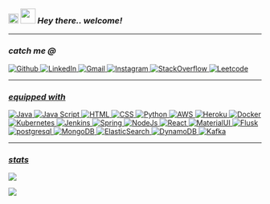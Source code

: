 <!-- <div align="center" style="background-color: CornflowerBlue">
	<img src="https://media.giphy.com/media/hvRJCLFzcasrR4ia7z/giphy.gif" height="20px" align="left"/>
    <img src="https://emojis.slackmojis.com/emojis/images/1531849430/4246/blob-sunglasses.gif?1531849430" width="30"  align="left"/>	
    <img src="header.svg" width="400" height="150" alt="css-in-readme">   
	<!-- <img src="head.jpg" align="right" width="15%"/>        
</div> -->
<i><h3>
  <img src="https://media.giphy.com/media/hvRJCLFzcasrR4ia7z/giphy.gif" height="20px"/>
  <img src="https://emojis.slackmojis.com/emojis/images/1531849430/4246/blob-sunglasses.gif?1531849430" width="30"/>
   	Hey there.. welcome!
  <!-- <img src = "https://img.shields.io/badge/%F0%9F%99%8F-Namaste-success?style=flat-square" height="30px" /> 
  <img src = "https://img.shields.io/badge/%F0%9F%91%8B-Hello%20World-orange?style=flat-square" height="30px" /> -->
</h3></i>
<hr/>
<i><h3>catch me @</h3></i>
<p>
      <a href="https://github.com/anij" target="_blank"><img alt="Github" src="https://img.shields.io/badge/GitHub-1f487a?&style=flat-square&logo=Github&logoColor=white" /> 
      <a href="https://www.linkedin.com/in/anijitsarkar" target="_blank"><img alt="LinkedIn" src="https://img.shields.io/badge/linkedin-%230077B5.svg?&style=flat-square&logo=linkedin&logoColor=white" /> 
      <a href="mailto:anijitsarkar@gmail.com" target="_blank"><img alt="Gmail" src="https://img.shields.io/badge/Gmail-D14836?style=flat-square&logo=gmail&logoColor=white" />
	  <a href="https://www.instagram.com/anijitsarkar" target="_blank"><img alt="Instagram" src="https://img.shields.io/badge/Instagram-E4405F?style=flat-square&logo=instagram&logoColor=white" />
      <a href="https://stackoverflow.com/users/1599933/anij" target="_blank"><img alt="StackOverflow" src="https://img.shields.io/badge/Stack_Overflow-FE7A16?style=flat-square&logo=stack-overflow&logoColor=white" /> 
      <a href="https://leetcode.com/jughead_jr" target="_blank"><img alt="Leetcode" src="https://img.shields.io/badge/-LeetCode-FFA116?style=flat-square&logo=LeetCode&logoColor=white" />
</p>
<hr/>
<i><h3>equipped with</h3></i>
<p>
	<img alt="Java" src="https://img.shields.io/badge/Java-9adae0?style=flat-square&logo=java&logoColor=black" />
	<img alt="Java Script" src="https://img.shields.io/badge/JavaScript-9adae0?style=flat-square&logo=javascript&logoColor=black" />
	<img alt="HTML" src="https://img.shields.io/badge/HTML5-9adae0?style=flat-square&logo=html5&logoColor=black" />
	<img alt="CSS" src="https://img.shields.io/badge/CSS3-9adae0?style=flat-square&logo=css3&logoColor=black" />
	<img alt="Python" src="https://img.shields.io/badge/Python-9adae0?style=flat-square&logo=python&logoColor=black" />
<!-- </p>
<p> -->
	<img alt="AWS" src="https://img.shields.io/badge/Amazon_AWS-9adae0?style=flat-square&logo=amazon-aws&logoColor=black" />
	<img alt="Heroku" src="https://img.shields.io/badge/Heroku-9adae0?style=flat-square&logo=heroku&logoColor=black" />
<!-- </p>
<p> -->
	<img alt="Docker" src="https://img.shields.io/badge/Docker-9adae0?style=flat-square&logo=docker&logoColor=black" />
	<img alt="Kubernetes" src="https://img.shields.io/badge/kubernetes-9adae0.svg?&style=flat-square&logo=kubernetes&logoColor=black" />
	<img alt="Jenkins" src="https://img.shields.io/badge/Jenkins-9adae0?style=flat-square&logo=Jenkins&logoColor=black" />	
<!-- </p>
<p> -->
    <img alt="Spring" src="https://img.shields.io/badge/Spring-9adae0?style=flat-square&logo=spring&logoColor=black" />
	<img alt="NodeJs" src="https://img.shields.io/badge/Node.js-9adae0?style=flat-square&logo=nodedotjs&logoColor=black" />
	<img alt="React" src="https://img.shields.io/badge/React-9adae0?style=flat-square&logo=react&logoColor=black" />
	<img alt="MaterialUI" src="https://img.shields.io/badge/Material--UI-9adae0?style=flat-square&logo=material-ui&logoColor=black" />
	<img alt="Flusk" src="https://img.shields.io/badge/Flask-9adae0?style=flat-square&logo=flask&logoColor=black" />
<!-- </p>
<p> -->
	<img alt="postgresql" src="https://img.shields.io/badge/PostgreSQL-9adae0?style=flat-square&logo=postgresql&logoColor=black" />
	<img alt="MongoDB" src="https://img.shields.io/badge/MongoDB-9adae0?style=flat-square&logo=mongodb&logoColor=black" />
	<img alt="ElasticSearch" src="https://img.shields.io/badge/Elastic_Search-9adae0?style=flat-square&logo=elasticsearch&logoColor=black" />
	<img alt="DynamoDB" src="https://img.shields.io/badge/Amazon%20DynamoDB-9adae0?style=flat-square&logo=Amazon%20DynamoDB&logoColor=black" />
	<img alt="Kafka" src="https://img.shields.io/badge/Apache_Kafka-9adae0?style=flat-square&logo=apache-kafka&logoColor=black" />
</p>
<hr/>
<i><h3>stats</h3></i>
<p>
<a href="https://github.com/anij">
  <!-- Change the `github-readme-stats.anuraghazra1.vercel.app` to `github-readme-stats.vercel.app`  -->
  <img align="center" src="https://github-readme-stats-a1yaxahwf-anij.vercel.app/api?username=anij&count_private=true&theme=onedark" />
</a>   
</p>
<p>
<a href="https://github.com/anij">
  <!-- Change the `github-readme-stats.anuraghazra1.vercel.app` to `github-readme-stats.vercel.app`  -->
  <img align="center" src="https://github-profile-trophy.vercel.app/?username=anij&theme=onedark" />
</a> 
</p>
